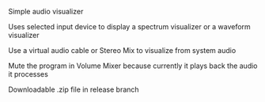 Simple audio visualizer

Uses selected input device to display a spectrum visualizer or a waveform visualizer

Use a virtual audio cable or Stereo Mix to visualize from system audio

Mute the program in Volume Mixer because currently it plays back the audio it processes

Downloadable .zip file in release branch

